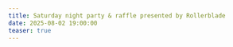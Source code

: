 ```yaml
---
title: Saturday night party & raffle presented by Rollerblade
date: 2025-08-02 19:00:00
teaser: true
---
```

